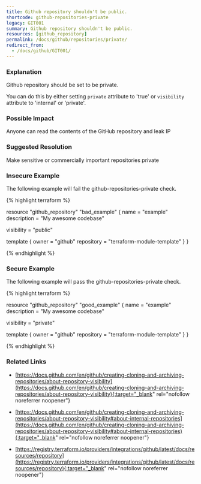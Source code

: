 ```yaml
---
title: Github repository shouldn't be public.
shortcode: github-repositories-private
legacy: GIT001
summary: Github repository shouldn't be public. 
resources: [github_repository] 
permalink: /docs/github/repositories/private/
redirect_from: 
  - /docs/github/GIT001/
---
```


### Explanation


Github repository should be set to be private.

You can do this by either setting <code>private</code> attribute to 'true' or <code>visibility</code> attribute to 'internal' or 'private'.


### Possible Impact
Anyone can read the contents of the GitHub repository and leak IP

### Suggested Resolution
Make sensitive or commercially important repositories private


### Insecure Example

The following example will fail the github-repositories-private check.

{% highlight terraform %}

resource "github_repository" "bad_example" {
  name        = "example"
  description = "My awesome codebase"

  visibility  = "public"

  template {
    owner = "github"
    repository = "terraform-module-template"
  }
}

{% endhighlight %}



### Secure Example

The following example will pass the github-repositories-private check.

{% highlight terraform %}

resource "github_repository" "good_example" {
  name        = "example"
  description = "My awesome codebase"

  visibility  = "private"

  template {
    owner = "github"
    repository = "terraform-module-template"
  }
}

{% endhighlight %}



### Related Links


- [https://docs.github.com/en/github/creating-cloning-and-archiving-repositories/about-repository-visibility](https://docs.github.com/en/github/creating-cloning-and-archiving-repositories/about-repository-visibility){:target="_blank" rel="nofollow noreferrer noopener"}

- [https://docs.github.com/en/github/creating-cloning-and-archiving-repositories/about-repository-visibility#about-internal-repositories](https://docs.github.com/en/github/creating-cloning-and-archiving-repositories/about-repository-visibility#about-internal-repositories){:target="_blank" rel="nofollow noreferrer noopener"}

- [https://registry.terraform.io/providers/integrations/github/latest/docs/resources/repository](https://registry.terraform.io/providers/integrations/github/latest/docs/resources/repository){:target="_blank" rel="nofollow noreferrer noopener"}


